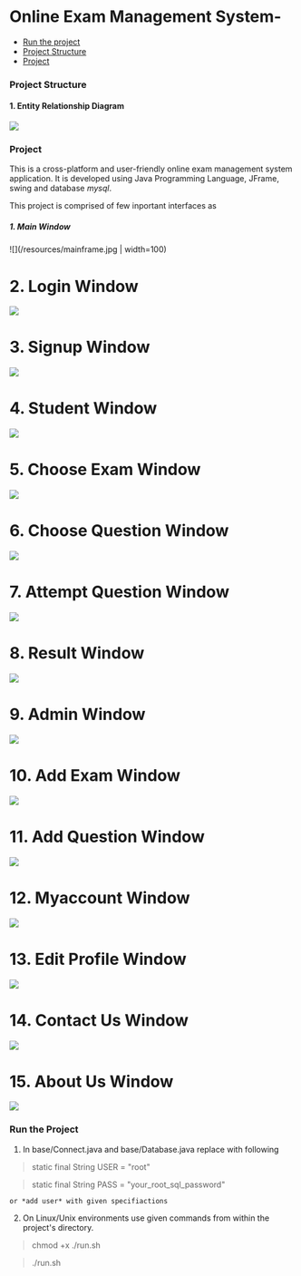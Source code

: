 # Online Exam Management System-
- [Run the project](#run-the-project)
- [Project Structure](#project-structure)
- [Project](#project)


### Project Structure

  #### 1. Entity Relationship Diagram

  ![](/resources/ER_diagram.png)


### Project

  This is a cross-platform and user-friendly online exam management 
  system application. It is developed using Java Programming
  Language, JFrame, swing and database *mysql*.
  
  This project is comprised of few inportant interfaces as
  
  ##### 1. Main Window

  ![](/resources/mainframe.jpg | width=100)
  
  # 2. Login Window

  ![](/resources/login.jpg)
  
  # 3. Signup Window

  ![](/resources/signup.jpg)
  
  # 4. Student Window

  ![](/resources/student.jpg)
  
  # 5. Choose Exam Window

  ![](/resources/startexam.jpg)
  
  # 6. Choose Question Window

  ![](/resources/ques.jpg)
  
  # 7. Attempt Question Window

  ![](/resources/attemptques.jpg)
  
  # 8. Result Window

  ![](/resources/result.jpg)
  
  # 9. Admin Window

  ![](/resources/admin.jpg)
  
  # 10. Add Exam Window

  ![](/resources/addexam.jpg)
  
  # 11. Add Question Window

  ![](/resources/addques.jpg)
  
  # 12. Myaccount Window

  ![](/resources/myaccount.jpg)
  
  # 13. Edit Profile Window

  ![](/resources/editprofile.jpg)
  
  # 14. Contact Us Window

  ![](/resources/contactus.jpg)
  
  # 15. About Us Window

  ![](/resources/aboutus.jpg)


### Run the Project

  1. In base/Connect.java and base/Database.java replace with following

  > static final String USER = "root"

  > static final String PASS = "your_root_sql_password"

    or *add user* with given specifiactions


  2. On Linux/Unix environments use given commands from within
  the project's directory.

  > chmod +x ./run.sh

  > ./run.sh
